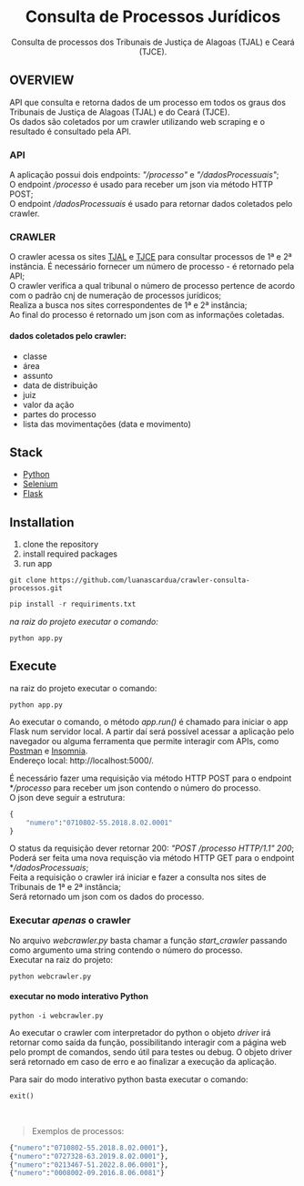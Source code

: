 <h1 align="center"> Consulta de Processos Jurídicos </h1>

<p align="center">
  Consulta de processos dos Tribunais de Justiça de Alagoas (TJAL) e Ceará (TJCE). 
<p>

## OVERVIEW
API que consulta e retorna dados de um processo em todos os graus dos Tribunais de Justiça de Alagoas (TJAL) e do Ceará (TJCE). <br>
Os dados são coletados por um crawler utilizando web scraping e o resultado é consultado pela API.


### API
A aplicação possui dois endpoints: *"/processo"* e *"/dadosProcessuais"*; <br>
O endpoint */processo* é usado para receber um json via método HTTP POST; <br>
O endpoint */dadosProcessuais* é usado para retornar dados coletados pelo crawler.

### CRAWLER
O crawler acessa os sites [TJAL](https://www2.tjal.jus.br/cpopg/open.do) e [TJCE](https://esaj.tjce.jus.br/cpopg/open.do) para consultar processos de 1ª e 2ª instância.
É necessário fornecer um número de processo - é retornado pela API; <br>
O crawler verifica a qual tribunal o número de processo pertence de acordo com o padrão cnj de numeração de processos jurídicos; <br>
Realiza a busca nos sites correspondentes de 1ª e 2ª instância; <br>
Ao final do processo é retornado um json com as informações coletadas.

#### dados coletados pelo crawler:
- classe
- área
- assunto
- data de distribuição
- juiz
- valor da ação
- partes do processo
- lista das movimentações (data e movimento)

## Stack
- [Python](https://docs.python.org/3.10/)
- [Selenium](https://www.selenium.dev/documentation/)
- [Flask](https://flask.palletsprojects.com/en/2.2.x/)

## Installation
1. clone the repository
2. install required packages
3. run app

```
git clone https://github.com/luanascardua/crawler-consulta-processos.git
```

``` python
pip install -r requiriments.txt
```

*na raiz do projeto executar o comando:*
``` 
python app.py
```

## Execute
na raiz do projeto executar o comando:
```
python app.py
```

Ao executar o comando, o método *app.run()* é chamado para iniciar o app Flask num servidor local. A partir daí será possível acessar a aplicação pelo navegador ou alguma 
ferramenta que permite interagir com APIs, como [Postman](https://www.postman.com/) e [Insomnia](https://insomnia.rest/download). <br>
Endereço local: http://localhost:5000/.

É necessário fazer uma requisição via método HTTP POST para o endpoint **/processo* para receber um json contendo o número do processo. <br>
O json deve seguir a estrutura:
``` python
{
	"numero":"0710802-55.2018.8.02.0001"
}
```

O status da requisição dever retornar 200: *"POST /processo HTTP/1.1" 200*; <br>
Poderá ser feita uma nova requisção via método HTTP GET para o endpoint **/dadosProcessuais*; <br>
Feita a requisição o crawler irá iniciar e fazer a consulta nos sites de Tribunais de 1ª e 2ª instância; <br>
Será retornado um json com os dados do processo.

### Executar *apenas* o crawler

No arquivo *webcrawler.py* basta chamar a função *start_crawler* passando como argumento uma string contendo o número do processo. <br>
Executar na raiz do projeto:
```
python webcrawler.py
```

#### executar no modo interativo Python
```
python -i webcrawler.py
```
Ao executar o crawler com interpretador do python o objeto *driver* irá retornar como saída da função, possibilitando interagir com a página web pelo prompt de comandos, sendo útil para testes ou debug.
O objeto driver será retornado em caso de erro e ao finalizar a execução da aplicação.

Para sair do modo interativo python basta executar o comando:
```python
exit()
```

<br>

> Exemplos de processos:
``` python
{"numero":"0710802-55.2018.8.02.0001"},
{"numero":"0727328-63.2019.8.02.0001"},
{"numero":"0213467-51.2022.8.06.0001"},
{"numero":"0008002-09.2016.8.06.0081"}
```
